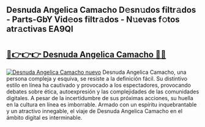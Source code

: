 ## Desnuda Angelica Camacho D𝚎sn𝚞dos filtr𝚊dos - Parts-GbY Vid𝚎os filtr𝚊dos - N𝚞evas f𝚘tos atr𝚊ctivas EA9Ql

# <h2><a href="http://mbc3kpb.tromn.icu/?c=Desnuda+Angelica+Camacho">🔗👉👉👉 Desnuda Angelica Camacho 🔗🔗</a></h2>

[![Desnuda Angelica Camacho nuevo](https://i.imgur.com/pEAQMta.gif)](http://mbc3kpb.tromn.icu/?c=Desnuda+Angelica+Camacho)
Desnuda Angelica Camacho, una persona compleja y esquiva, se resiste a la definición fácil. Su distintivo estilo en línea ha cautivado y provocado a los espectadores, provocando debates sobre ética, autoexpresión y las complejidades de las comunidades digitales. A pesar de la incertidumbre de sus próximas acciones, su huella en la cultura en línea es imborrable. Armado con un espíritu inquebrantable y un atractivo innegable, el viaje de Desnuda Angelica Camacho en el ámbito digital es interminable.
